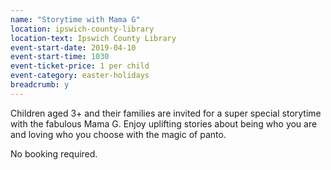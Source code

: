 ```yaml
---
name: "Storytime with Mama G"
location: ipswich-county-library
location-text: Ipswich County Library
event-start-date: 2019-04-10
event-start-time: 1030
event-ticket-price: 1 per child
event-category: easter-holidays
breadcrumb: y
---
```


Children aged 3+ and their families are invited for a super special storytime with the fabulous Mama G. Enjoy uplifting stories about being who you are and loving who you choose with the magic of panto.

No booking required.
